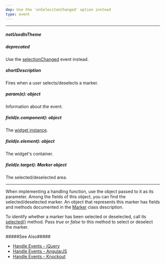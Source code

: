 ```yaml
---
dep: Use the 'onSelecitonChanged' option instead
type: event
---
```

---
##### notUsedInTheme

##### deprecated
Use the [selectionChanged](/api-reference/20%20Data%20Visualization%20Widgets/70%20dxVectorMap/4%20Events/selectionChanged.md '/Documentation/ApiReference/Data_Visualization_Widgets/dxVectorMap/Events/#selectionChanged') event instead.

##### shortDescription
Fires when a user selects/deselects a marker.

##### param(e): object
Information about the event.

##### field(e.component): object
The <a href="/Documentation/16_1/ApiReference/Data_Visualization_Widgets/dxVectorMap/Methods/#instance">widget instance</a>.

##### field(e.element): object
The widget's container.

##### field(e.target): Marker object
The selected/deselected area.

---
When implementing a handling function, use the object passed to it as its parameter. Among the fields of this object, you can find the selected/deselected marker. An object that represents this marker has fields and methods documented in the [Marker](/api-reference/20%20Data%20Visualization%20Widgets/70%20dxVectorMap/7%20Map%20Elements/Marker '/Documentation/ApiReference/Data_Visualization_Widgets/dxVectorMap/Map_Elements/Marker/') class description.

To identify whether a marker has been selected or deselected, call its [selected()](/api-reference/20%20Data%20Visualization%20Widgets/70%20dxVectorMap/7%20Map%20Elements/Marker/3%20Methods/selected().md '/Documentation/ApiReference/Data_Visualization_Widgets/dxVectorMap/Map_Elements/Marker/Methods/#selected') method. Pass *true* or *false* to this method to select or deselect the marker.

#####See Also#####
- [Handle Events - jQuery](/concepts/20%20Data%20Visualization/05%20Basics/10%20Widget%20Basics%20-%20jQuery/15%20Handle%20Events.md '/Documentation/Guide/Data_Visualization/Basics/Widget_Basics_-_jQuery/#Handle_Events')
- [Handle Events - AngularJS](/concepts/20%20Data%20Visualization/05%20Basics/20%20Widget%20Basics%20-%20AngularJS/15%20Handle%20Events.md '/Documentation/Guide/Data_Visualization/Basics/Widget_Basics_-_AngularJS/#Handle_Events')
- [Handle Events - Knockout](/concepts/20%20Data%20Visualization/05%20Basics/30%20Widget%20Basics%20-%20Knockout/15%20Handle%20Events.md '/Documentation/Guide/Data_Visualization/Basics/Widget_Basics_-_Knockout/#Handle_Events')